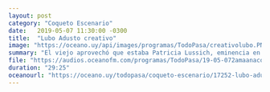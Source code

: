 ```yaml
---
layout: post
category: "Coqueto Escenario"
date:   2019-05-07 11:30:00 -0300
title:  "Lubo Adusto creativo"
image: "https://oceano.uy/api/images/programas/TodoPasa/creativolubo.PNG"
summary: "El viejo aprovechó que estaba Patricia Lussich, eminencia en publicidad, y analizó el mercado y se generó una brainstorming muy interesante. De yapa, noticias insólitas: como la campaña de Larrañaga y Sartori; o un matrimonio que comió una marmota cruda en Mongolia y murió de peste bubónica."
file: "https://audios.oceanofm.com/programas/TodoPasa/19-05-072amaanacoquetoescenario.mp3"
duration: "29:25"
oceanourl: "https://oceano.uy/todopasa/coqueto-escenario/17252-lubo-adusto-creativo"
---
```

  
